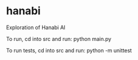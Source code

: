 # hanabi
Exploration of Hanabi AI

To run, cd into src and run:
python main.py

To run tests, cd into src and run:
python -m unittest

